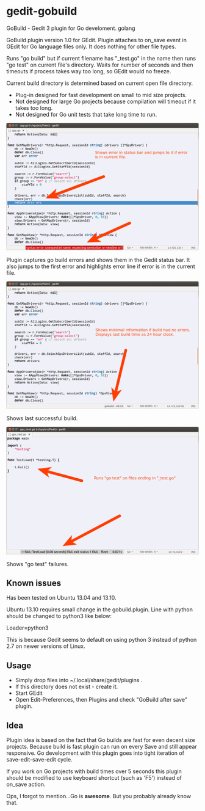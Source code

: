 gedit-gobuild
=============

GoBuild - Gedit 3 plugin for Go develoment. golang 

GoBuild plugin version 1.0 for GEdit. Plugin attaches to on_save event
in GEdit for Go language files only. It does nothing for other file types.

Runs "go build" but if current filename has "_test.go" in the name 
then runs "go test" on current file's directory. Waits for number of seconds 
and then timeouts if process takes way too long, so GEdit would no freeze.

Current build directory is determined based on current open file directory.

 * Plug-in designed for fast development on small to mid size projects.
 * Not designed for large Go projects because compilation will timeout if it 
takes too long.
 * Not designed for Go unit tests that take long time to run.

![screen1](gobuildscreen1.png)

Plugin captures go build errors and shows them in the Gedit status bar.
It also jumps to the first error and highlights error line if error is in 
the current file.

![screen2](gobuildscreen2.png)

Shows last successful build.

![screen3](gobuildscreen3.png)

Shows "go test" failures.

Known issues 
------------

Has been tested on Ubuntu 13.04 and 13.10.

Ubuntu 13.10 requires small change in the gobuild.plugin.
Line with python should be changed to python3 like below:

Loader=python3

This is because Gedit seems to default on using python 3 instead of 
python 2.7 on newer versions of Linux.

Usage
-----

 * Simply drop files into ~/.local/share/gedit/plugins .
 * If this directory does not exist - create it.
 * Start GEdit
 * Open Edit-Preferences, then Plugins and check "GoBuild after save" plugin.
 
Idea
----

Plugin idea is based on the fact that Go builds are fast for even decent size
projects. Because build is fast plugin can run on every Save and still appear 
responsive.
Go development with this plugin goes into tight iteration of save-edit-save-edit
cycle. 

If you work on Go projects with build times over 5 seconds this plugin should be
modified to use keyboard shortcut (such as 'F5') instead of on_save action.

Ops, I forgot to mention...Go is **awesome**. But you probably already know that.


